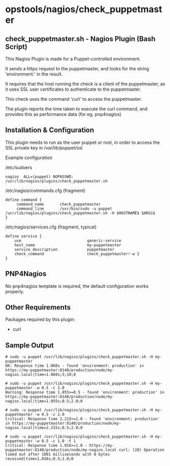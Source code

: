 
opstools/nagios/check_puppetmaster
==================================

check_puppetmaster.sh - Nagios Plugin (Bash Script)
---------------------------------------------------

This Nagios Plugin is made for a Puppet-controlled environment.

It sends a https request to the puppetmaster, and looks for the string 'environment:' in the result.

It requires that the host running the check is a client of the puppetmaster, as it uses SSL user certificates to authenticate to the puppetmaster.

This check uses the command 'curl' to access the puppetmaster.

The plugin reports the time taken to execute the curl command, and provides this as performance data (for eg. pnp4nagios)

Installation & Configuration
----------------------------

This plugin needs to run as the user puppet or root, in order to access the SSL private key in /var/lib/puppet/ssl

Example configuration

/etc/sudoers

	nagios  ALL=(puppet) NOPASSWD: /usr/lib/nagios/plugins/check_puppetmaster.sh

/etc/nagios/commands.cfg (fragment)

	define command {
	     command_name       check_puppetmaster
	     command_line       /usr/bin/sudo -u puppet /usr/lib/nagios/plugins/check_puppetmaster.sh -H $HOSTNAME$ $ARG1$
	}

/etc/nagios/services.cfg (fragment, typical)

	define service {
		use                             generic-service
		host_name                       my-puppetmaster
		service_description             puppetmaster
		check_command                   check_puppetmaster!-w 2
	}

PNP4Nagios
----------
No pnp4nagios template is required, the default configuration works properly.

Other Requirements
------------------

Packages required by this plugin:

* curl

Sample Output
-------------

	# sudo -u puppet /usr/lib/nagios/plugins/check_puppetmaster.sh -H my-puppetmaster
	OK: Response time 1.068s - found 'environment: production' in https://my-puppetmaster:8140/production/node/my-nagios.local|time=1.068s;5;10;0

	# sudo -u puppet /usr/lib/nagios/plugins/check_puppetmaster.sh -H my-puppetmaster -w 0.5 -c 2.0
	Warning: Response time 1.055>=0.5 - found 'environment: production' in https://my-puppetmaster:8140/production/node/my-nagios.local|time=1.055s;0.5;2.0;0

	# sudo -u puppet /usr/lib/nagios/plugins/check_puppetmaster.sh -H my-puppetmaster -w 0.5 -c 2.0
	Critical: Response time 2.215>=2.0 - found 'environment: production' in https://my-puppetmaster:8140/production/node/my-nagios.local|time=2.215s;0.5;2.0;0

	# sudo -u puppet /usr/lib/nagios/plugins/check_puppetmaster.sh -H my-puppetmaster -w 0.5 -c 1.0 -t 1
	Critical: Response time 1.016>=1.0 - https://my-puppetmaster:8140/production/node/my-nagios.local curl: (28) Operation timed out after 1001 milliseconds with 0 bytes received|time=1.016s;0.5;1.0;0
